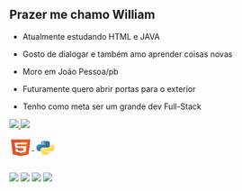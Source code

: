 ## Prazer me chamo William

- Atualmente estudando HTML e JAVA 
- Gosto de dialogar e também amo aprender coisas novas
- Moro em João Pessoa/pb
- Futuramente quero abrir portas para o exterior
- Tenho como meta ser um grande dev Full-Stack

   <div>
  <a href="https://beacons.ai/williamVnetto">
    
<img height="180em" src="https://github-readme-stats.vercel.app/api?username=williamVnetto&show_icons=true&theme=dark&include_all_commits=true&count_private=true"/>
    
 <img height="180em" src="https://github-readme-stats.vercel.app/api/top-langs/?username=williamVnetto&layout=compact&langs_count=16&theme=dark"/>
    </div>

  
  <div style="display: inline_block"><br>
    <img align="center" alt="william-HTML" height="30" width="40" src="https://raw.githubusercontent.com/devicons/devicon/master/icons/html5/html5-original.svg">
 <img align="center" alt="william-Python" height="30" width="40" src="https://raw.githubusercontent.com/devicons/devicon/master/icons/python/python-original.svg">
   </div>
  
  
  ##
  
  <div>
  <a href="https://discord.gg/williamVnetto#1031" target="_blank"><img src="https://img.shields.io/badge/Discord-7289DA?style=for-the-badge&logo=discord&logoColor=white" target="_blank"></a>
 <a href="https://instagram.com/william_netto_" target"_blank"><img src="https://img.shields.io/badge/-Instagram-%23E4405F?style=for-the-badge&logo=instagram&logoColor=white" target="_blank"></a>
 <a herf= "mailto:williamvnetto@gmail.com"><img src="https://img.shields.io/badge/-Gmail-%23333?style=for-thebadge&logo=gmail&logoColor=white" target="_blank"></a>
 <a href="https://www.linkedin.com/in/William-Netto-45875016a" target="_blank"><img src="https://img.shields.io/badge/-LinkedIn-%230077B5?style=for-the-badge&logo=linkedin&logoColorwhite" target="_blank"></a>
 </div>
   
  
    
